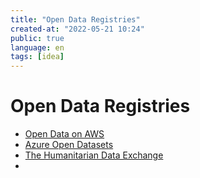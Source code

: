 ```yaml
---
title: "Open Data Registries"
created-at: "2022-05-21 10:24"
public: true
language: en
tags: [idea]
---
```


# Open Data Registries

- [Open Data on AWS](https://registry.opendata.aws/)
- [Azure Open Datasets](https://docs.microsoft.com/en-us/azure/open-datasets/dataset-catalog)
- [The Humanitarian Data Exchange](https://data.humdata.org/)
- 